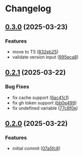 # Changelog

## [0.3.0](https://github.com/Djiit/gong-action/compare/v0.2.1...v0.3.0) (2025-03-23)


### Features

* move to TS ([832eb25](https://github.com/Djiit/gong-action/commit/832eb2560bf6c12e8e5073b90345f3b1e652599f))
* validate version input ([995eca8](https://github.com/Djiit/gong-action/commit/995eca83a9c4adf50bbeb690b40b4b2b5611e371))

## [0.2.1](https://github.com/Djiit/gong-action/compare/v0.2.0...v0.2.1) (2025-03-22)


### Bug Fixes

* fix cache support ([6ac41c1](https://github.com/Djiit/gong-action/commit/6ac41c1c71c167f4454f33000b9e4af71cc554b8))
* fix gh token support ([bb0e499](https://github.com/Djiit/gong-action/commit/bb0e4992f4a820d901f936c6ac370ff79fe33f16))
* fix undefined variable ([77c6f0e](https://github.com/Djiit/gong-action/commit/77c6f0eff2814488f7d08818d8153d00997f90e4))

## [0.2.0](https://github.com/Djiit/gong-action/compare/v0.1.0...v0.2.0) (2025-03-22)


### Features

* initial commit ([07a5fc8](https://github.com/Djiit/gong-action/commit/07a5fc8243f631a77d740d5b0880732f5fc75ce2))
